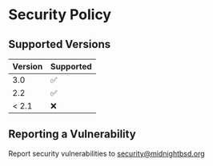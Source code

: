 # Security Policy

## Supported Versions

| Version | Supported          |
| ------- | ------------------ |
| 3.0     | :white_check_mark: |
| 2.2     | :white_check_mark: |
| < 2.1   | :x:                |

## Reporting a Vulnerability

Report security vulnerabilities to security@midnightbsd.org 
